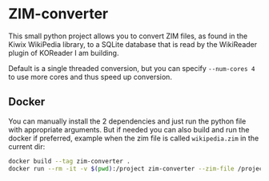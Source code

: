 # ZIM-converter

This small python project allows you to convert ZIM files, as found in the Kiwix WikiPedia library, to a SQLite database
that is read by the WikiReader plugin of KOReader I am building.

Default is a single threaded conversion, but you can specify `--num-cores 4` to use more cores and thus speed up conversion.

## Docker

You can manually install the 2 dependencies and just run the python file with appropriate arguments. But if needed
you can also build and run the docker if preferred, example when the zim file is called `wikipedia.zim` in the current dir:

```bash
docker build --tag zim-converter .
docker run --rm -it -v $(pwd):/project zim-converter --zim-file /project/wikipedia.zim --output-db /project/zim_articles.db
```
